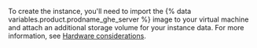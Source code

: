To create the instance, you'll need to import the {% data variables.product.prodname_ghe_server %} image to your virtual machine and attach an additional storage volume for your instance data. For more information, see [Hardware considerations](#hardware-considerations).
